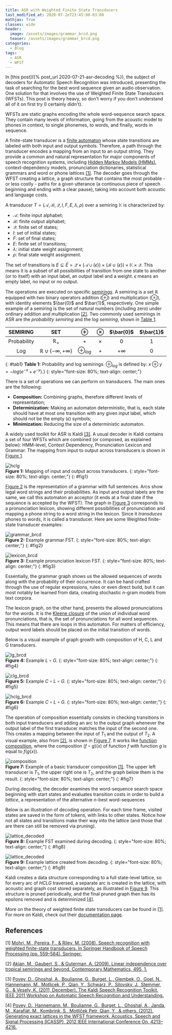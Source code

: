 ```yaml
---
title: ASR with Weighted Finite State Transducers
last_modified_at: 2020-07-2eT23:45:00-03:00
mathjax: True
classes: wide
header:
  image: /assets/images/grammar_brcd.png
  teaser: /assets/images/grammar_brcd.png
categories:
  - Blog
tags:
  - ASR
  - WFST
---
```


<script type="text/x-mathjax-config">
    MathJax.Hub.Config({
      tex2jax: {
        skipTags: ['script', 'noscript', 'style', 'textarea', 'pre'],
        inlineMath: [['$','$']]
      }
    });
  </script>
  <script src="https://cdn.mathjax.org/mathjax/latest/MathJax.js?config=TeX-AMS-MML_HTMLorMML" type="text/javascript"></script>

<style>
table:nth-of-type(1) {
    display:table;
    width:100%;
}
</style>


In [this post]({% post_url 2020-07-21-asr-decoding %}), the subject of decoders for Automatic Speech Recognition was introduced, presenting the task of searching for the best word sequence given an audio observation. One solution for that involves the use of Weighted Finite State Transducers (WFSTs). This post is theory heavy, so don't worry if you don't understand all of it on first try (I certainly didn't).

WFSTs are static graphs encoding the whole word-sequence search space. They contain many levels of information, going from the acoustic model to phones in context, to single phonemes, to words, and finally, words in sequence.

A finite-state transducer is a [finite automaton](https://en.wikipedia.org/wiki/Deterministic_finite_automaton) whose state transitions are labeled with both input and output symbols. Therefore, a path through the transducer encodes a mapping from an input to an output string. They provide a common and natural representation for major components of speech recognition systems, including [Hidden Markov Models (HMMs)](https://en.wikipedia.org/wiki/Hidden_Markov_model), context-dependency models, pronunciation dictionaries, statistical grammars and word or phone lattices [[1]](#references). The decoder goes through the WFST creating a lattice, a graph structure that contains the most probable - or less costly - paths for a given utterance (a continuous piece of speech beginning and ending with a clear pause), taking into account both acoustic and language costs.

A transducer $T=(\mathcal{A}, \mathcal{B}, \mathcal{Q}, I, F, E, \lambda, \rho)$ over a semiring $\mathbb{K}$ is characterized by:

* $\mathcal{A}$: finite input alphabet;
* $\mathcal{B}$: finite output alphabet;
* $\mathcal{Q}$: finite set of states;
* $I$: set of initial states;
* $F$: set of final states;
* $E$: finite set of transitions;
* $\lambda$: initial state weight assignment;
* $\rho$: final state weight assignment.

The set of transitions is $E\subseteq\bar{E}=\mathcal{Q}\times(\mathcal{A}\cup\{\epsilon\})\times(\mathcal{B}\cup\{\epsilon\})\times\mathbb{K}\times\mathcal{Q}$. This means it is a subset of all possibilities of transition from one state to another (or to itself) with an input label, an output label and a weight. $\epsilon$ means an empty label, no input or no output.

The operations are executed on specific [*semirings*](https://en.wikipedia.org/wiki/Semiring). A semiring is a set $\mathbb{R}$ equipped with two binary operators addition ($\oplus$) and multiplication ($\otimes$), with identity elements $\bar{0}$ and $\bar{1}$, respectively. One simple example of a semiring is the set of natural numbers (including zero) under ordinary addition and multiplication [[2]](#references). Two commonly used semirings in ASR are the *probability semiring* and the *log semiring*, shown in [Table 1](#tab1).

| SEMIRING | SET | $\oplus$ | $\otimes$ | $\bar{0}$ | $\bar{1}$ |
|:---:|:---:|:---:|:---:|:---:|:---:|
| Probability | $\mathbb{R}_+$ | $+$ | $\times$ | 0 | 1 |
| Log | $\mathbb{R} \cup \{-\infty,+\infty\}$ | $\oplus_{log}$ | + | $+\infty$ | 0 |
{: #tab1}
**Table 1:** Probability and log semirings. $\oplus_{log}$ is defined by: $x \oplus y=-log(e^{-x}+e^{-y})$.}
{: style="font-size: 80%; text-align: center;"}

There is a set of operations we can perform on transducers. The main ones are the following:

* **Composition:** Combining graphs, therefore different levels of representation;
* **Determinization:** Making an automaton deterministic, that is, each state should have at most one transition with any given input label, which should not be the empty ($\epsilon$) symbols;
* **Minimization:** Reducing the size of a deterministic automaton.

A widely used toolkit for ASR is Kaldi [[3]](#references). A usual decoder in Kaldi contains a set of four WFSTs which are combined (or composed, as explained below): HMM-level, Context Dependency, Pronunciation Lexicon and Grammar. The mapping from input to output across transducers is shown in [Figure 1](#fig1).

![hclg](/assets/images/hclg.png)  
**Figure 1:** Mapping of input and output across transducers.
{: style="font-size: 80%; text-align: center;"}
{: #fig1}

[Figure 2](#fig2) is the representation of a grammar with full sentences. Arcs show legal word strings and their probabilities. As input and output labels are the same, we call this automaton an acceptor (it ends at a final state if the sequence is accepted by the WFST). The graph in [Figure 3](#fig3) corresponds to a pronunciation lexicon, showing different possibilities of pronunciation and mapping a phone string to a word string in the lexicon. Since it *transduces* phones to words, it is called a transducer. Here are some Weighted finite-state transducer examples:

![grammar_brcd](/assets/images/grammar_brcd.png)  
**Figure 2:** Example grammar FST.
{: style="font-size: 80%; text-align: center;"}
{: #fig2}

![lexicon_brcd](/assets/images/lexicon_brcd.png)  
**Figure 3:** Example pronunciation lexicon FST.
{: style="font-size: 80%; text-align: center;"}
{: #fig3}

Essentially, the grammar graph shows us the allowed sequences of words along with the probability of their occurrence. It can be hand crafted through the use of regular expressions, rules or even direct build, but it can most notably be learned from data, creating stochastic $n$-gram models from text corpora.

The lexicon graph, on the other hand, presents the allowed pronunciations for the words. It is the [Kleene closure](https://en.wikipedia.org/wiki/Kleene_star) of the union of individual word pronunciations, that is, the set of pronunciations for all word sequences. This means that there are loops in this automaton. For matters of efficiency, output word labels should be placed on the initial transition of words.

Below is a visual example of graph growth with composition of H, C, L and G transducers.

![lg_brcd](/assets/images/lg_brcd.png)  
**Figure 4:** Example $L\circ G$.
{: style="font-size: 80%; text-align: center;"}
{: #fig4}

![clg_brcd](/assets/images/clg_brcd.png)  
**Figure 5:** Example $C\circ L\circ G$.
{: style="font-size: 80%; text-align: center;"}
{: #fig5}

![hclg_brcd](/assets/images/hclg_brcd.png)  
**Figure 6:** Example $C\circ L\circ G$.
{: style="font-size: 80%; text-align: center;"}
{: #fig6}

The operation of composition essentially consists in checking transitions in both input transducers and adding an arc to the output graph whenever the output label of the first transducer matches the input of the second one. This creates a mapping between the input of $T_1$ and the output of $T_2$. A visual example, also from [[2]](#references), is shown in [Figure 7](#fig7). It works like [function composition](https://en.wikipedia.org/wiki/Function_composition), where the composition $(f\circ g)(x)$ of function $f$ with function $g$ is equal to $f(g(x))$.

![composition](/assets/images/composition.png)  
**Figure 7:** Example of a basic transducer composition [[1]](#references). The upper left transducer is $T_1$, the upper right one is $T_2$, and the graph below them is the result.
{: style="font-size: 80%; text-align: center;"}
{: #fig7}

During decoding, the decoder examines the word-sequence search space beginning with start states and evaluates transition costs in order to build a *lattice*, a representation of the alternative $n$-best word-sequences 

Below is an illustration of decoding operation. For each time frame, visited states are saved in the form of tokens, with links to other states. Notice how not all states and transitions make their way into the lattice (and those that are there can still be removed via pruning).

![lattice_decoded](/assets/images/static_searchspace.png)  
**Figure 8:** Example FST examined during decoding.
{: style="font-size: 80%; text-align: center;"}
{: #fig8}

![lattice_decoded](/assets/images/lattice_decoded.png)  
**Figure 9:** Example lattice created from decoding.
{: style="font-size: 80%; text-align: center;"}
{: #fig9}

Kaldi creates a data structure corresponding to a full state-level lattice, so for every arc of $HCLG$ traversed, a separate arc is created in the lattice, with acoustic and graph cost stored separately, as illustrated in [Figure 9](#fig9). This structure is pruned periodically, and the final pruned graph then has its epsilons removed and is determinized [[4]](#references).

More on the theory of weighted finite state transducers can be found in [[1]](#references). For more on Kaldi, check out their [documentation page](https://kaldi-asr.org/doc/index.html).


## References


[1] [Mohri, M., Pereira, F., & Riley, M. (2008). Speech recognition with weighted finite-state transducers. In Springer Handbook of Speech Processing (pp. 559–584). Springer.](https://wiki.eecs.yorku.ca/course_archive/2011-12/W/6328/_media/wfst-lvcsr.pdf)

[2] [Akian, M., Gaubert, S., & Guterman, A. (2009). Linear independence over tropical semirings and beyond. Contemporary Mathematics, 495, 1.](https://arxiv.org/pdf/0812.3496)

[3] [Povey, D., Ghoshal, A., Boulianne, G., Burget, L., Glembek, O., Goel, N., Hannemann, M., Motlicek, P., Qian, Y., Schwarz, P., Silovsky, J., Stemmer, G., & Vesely, K. (2011, December). The Kaldi Speech Recognition Toolkit. IEEE 2011 Workshop on Automatic Speech Recognition and Understanding.](https://infoscience.epfl.ch/record/192584/files/Povey_ASRU2011_2011.pdf)

[4] [Povey, D., Hannemann, M., Boulianne, G., Burget, L., Ghoshal, A., Janda, M., Karafiát, M., Kombrink, S., Motlı́ček Petr, Qian, Y., & others. (2012). Generating exact lattices in the WFST framework. Acoustics, Speech and Signal Processing (ICASSP), 2012 IEEE International Conference On, 4213–4216.](http://www.fit.vutbr.cz/research/groups/speech/publi/2012/povey_icassp2012_0004213.pdf)
